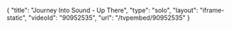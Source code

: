 {
    "title": "Journey Into Sound - Up There",
    "type": "solo",
    "layout": "iframe-static",
    "videoId": "90952535",
    "url": "\/tvpembed\/90952535"
}